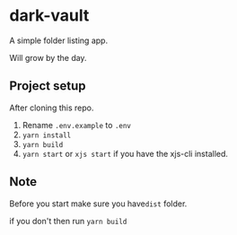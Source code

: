 # dark-vault
A simple folder listing app.

Will grow by the day.

## Project setup
After cloning this repo.

1. Rename `.env.example` to `.env`
2. `yarn install`
3. `yarn build`
4. `yarn start` or `xjs start` if you have the xjs-cli installed.

## Note
Before you start make sure you have`dist` folder.

if you don't then run `yarn build`
